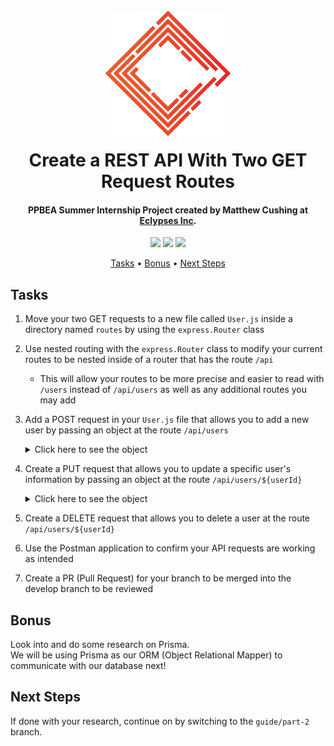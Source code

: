 <h1 align="center">
  <br>
  <a href="https://eclypses.com"><img src="./Eclypses_I_C_S.png" alt="Eclypses Inc" width="200" style="margin-bottom:15px;"></a>
  <br>
  Create a REST API With Two GET Request Routes
  <br>
</h1>

<h4 align="center">PPBEA Summer Internship Project created by Matthew Cushing at <a href="https://eclypses.com" target="_blank">Eclypses Inc</a>.</h4>

<p align="center">
<img src="https://badgen.net/badge/project/part%202?color=DF5D39&labelColor=1C3243&icon=https://raw.githubusercontent.com/MatthewCushing/icons/develop/Eclypses_Icon_Vector.svg">
<img src="https://badgen.net/badge/language/javascript?color=DF5D39&labelColor=1C3243&icon=https://raw.githubusercontent.com/MatthewCushing/icons/develop/Eclypses_Icon_Vector.svg">
<img src="https://badgen.net/badge/frameworks/node,express,prisma?&color=DF5D39&labelColor=1C3243&icon=https://raw.githubusercontent.com/MatthewCushing/icons/develop/Eclypses_Icon_Vector.svg&list=|">
</p>

<p align="center">
  <a href="#tasks">Tasks</a> •
  <a href="#bonus">Bonus</a> •
  <a href="#next-steps">Next Steps</a>
</p>

## Tasks

  1. Move your two GET requests to a new file called `User.js` inside a directory named `routes` by using the `express.Router` class

  2. Use nested routing with the `express.Router` class to modify your current routes to be nested inside of a router that has the route `/api`
      - This will allow your routes to be more precise and easier to read with `/users` instead of `/api/users` as well as any additional routes you may add

  3. Add a POST request in your `User.js` file that allows you to add a new user by passing an object at the route `/api/users`
     <details>
     <summary>Click here to see the object</summary>

     ```js
     {
      id: idVariable
      firstName: firstNameVariable,
      lastName: lastNameVariable,
      email: emailVariable,
     }
     ```

     </details>

  4. Create a PUT request that allows you to update a specific user's information by passing an object at the route `/api/users/${userId}`
     <details>
     <summary>Click here to see the object</summary>

     ```js
     {
      firstName: firstNameVariable,
      lastName: lastNameVariable,
      email: emailVariable,
     }
     ```

     </details>

  5. Create a DELETE request that allows you to delete a user at the route `/api/users/${userId}`

  6. Use the Postman application to confirm your API requests are working as intended

  7. Create a PR (Pull Request) for your branch to be merged into the develop branch to be reviewed

## Bonus

Look into and do some research on Prisma.  
We will be using Prisma as our ORM (Object Relational Mapper) to communicate with our database next!

## Next Steps

If done with your research, continue on by switching to the `guide/part-2` branch.
